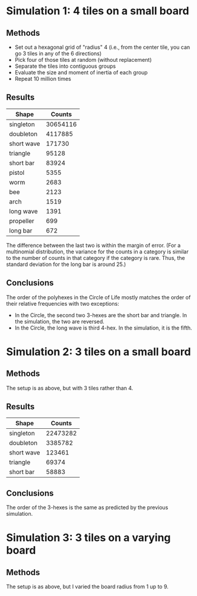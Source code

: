 # Simulation 1: 4 tiles on a small board

## Methods

- Set out a hexagonal grid of "radius" 4 (i.e., from the center tile, you can go 3 tiles in any of the 6 directions)
- Pick four of those tiles at random (without replacement)
- Separate the tiles into contiguous groups
- Evaluate the size and moment of inertia of each group
- Repeat 10 million times

## Results

| Shape      | Counts   |
|------------|----------|
| singleton  | 30654116 |
| doubleton  | 4117885  |
| short wave | 171730   |
| triangle   | 95128    |
| short bar  | 83924    |
| pistol     | 5355     |
| worm       | 2683     |
| bee        | 2123     |
| arch       | 1519     |
| long wave  | 1391     |
| propeller  | 699      |
| long bar   | 672      |

The difference between the last two is within the margin of error. (For a
multinomial distribution, the variance for the counts in a category is similar
to the number of counts in that category if the category is rare. Thus, the
standard deviation for the long bar is around 25.)

## Conclusions

The order of the polyhexes in the Circle of Life mostly matches the order of
their relative frequencies with two exceptions:

- In the Circle, the second two 3-hexes are the short bar and triangle. In the simulation, the two are reversed.
- In the Circle, the long wave is third 4-hex. In the simulation, it is the fifth.

# Simulation 2: 3 tiles on a small board

## Methods

The setup is as above, but with 3 tiles rather than 4.

## Results

| Shape      | Counts   |
|------------|----------|
| singleton  | 22473282 |
| doubleton  | 3385782  |
| short wave | 123461   |
| triangle   | 69374    |
| short bar  | 58883    |

## Conclusions

The order of the 3-hexes is the same as predicted by the previous simulation.

# Simulation 3: 3 tiles on a varying board

## Methods

The setup is as above, but I varied the board radius from 1 up to 9.
